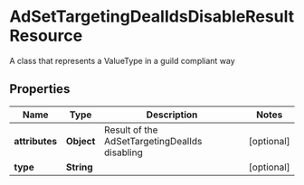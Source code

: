 

# AdSetTargetingDealIdsDisableResultResource

A class that represents a ValueType in a guild compliant way

## Properties

| Name | Type | Description | Notes |
|------------ | ------------- | ------------- | -------------|
|**attributes** | **Object** | Result of the AdSetTargetingDealIds disabling |  [optional] |
|**type** | **String** |  |  [optional] |



